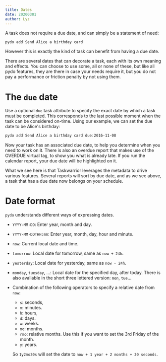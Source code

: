```yaml
---
title: Dates
date: 20200301
author: Lyz
---
```


A task does not require a due date, and can simply be a statement of need:

```pydo
pydo add Send Alice a birthday card
```

However this is exactly the kind of task can benefit from having a due date.

There are several dates that can decorate a task, each with its own meaning and
effects. You can choose to use some, all or none of these, but like all
pydo features, they are there in case your needs require it, but you do
not pay a performance or friction penalty by not using them.

# The `due` date

Use a optional `due` task attribute to specify the exact date by which a task
must be completed. This corresponds to the last possible moment when the task
can be considered on-time.  Using our example, we can set the due date to be
Alice's birthday:

```bash
pydo add Send Alice a birthday card due:2016-11-08
```

Now your task has an associated due date, to help you determine when you need to
work on it.
There is also an overdue report that makes use of the OVERDUE virtual tag, to show you what is already late. If you run the calendar report, your due date will be highlighted on it.

What we see here is that Taskwarrior leverages the metadata to drive various features. Several reports will sort by due date, and as we see above, a task that has a due date now belongs on your schedule.

# Date format

`pydo` understands different ways of expressing dates.

* `YYYY-MM-DD`: Enter year, month and day.
* `YYYY-MM-DDTHH:mm`: Enter year, month, day, hour and minute.
* `now`: Current local date and time.
* `tomorrow`:	Local date for tomorrow, same as `now + 24h`.
* `yesterday`: Local date for yesterday, same as `now - 24h`.
* `monday`, `tuesday`, ...: Local date for the specified day, after today. There
  is also available in the short three lettered version: `mon`, `tue`...
* Combination of the following operators to specify a relative date from `now`:

    * `s`: seconds,
    * `m`: minutes.
    * `h`: hours,
    * `d`: days.
    * `w`: weeks.
    * `mo`: months.
    * `rmo`: relative months. Use this if you want to set the 3rd Friday of the month.
    * `y`: years.

    So `1y2mo30s` will set the date to `now + 1 year + 2 months + 30 seconds`.
